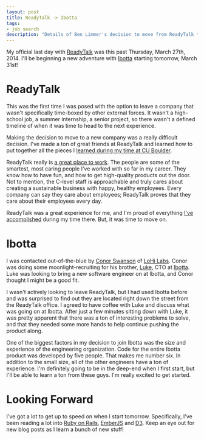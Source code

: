 ```yaml
---
layout: post
title: ReadyTalk -> Ibotta
tags:
- job search
description: "Details of Ben Limmer's decision to move from ReadyTalk to Ibotta."
---
```


My official last day with [ReadyTalk](http://www.readytalk.com) was this past Thursday, March 27th, 2014. I'll be beginning a new adventure with [Ibotta](https://ibotta.com/r/ndynlq) starting tomorrow, March 31st!  

# ReadyTalk
This was the first time I was posed with the option to leave a company that wasn't specifically time-boxed by other external forces. It wasn't a high-school job, a summer internship, a senior project, so there wasn't a defined timeline of when it was time to head to the next experience.  

Making the decision to move to a new company was a really difficult decision. I've made a ton of great friends at ReadyTalk and learned how to put together all the pieces I [learned during my time at CU Boulder]({{site.url}}/tags.html\#cu%20boulder-ref).  

ReadyTalk really is [a great place to work](http://www.readytalk.com/about/news-and-awards). The people are some of the smartest, most caring people I've worked with so far in my career. They know how to have fun, and how to get high-quality products out the door. Not to mention, the C-level staff is approachable and truly cares about creating a sustainable business with happy, healthy employees. Every company can say they care about employees; ReadyTalk proves that they care about their employees every day.  

ReadyTalk was a great experience for me, and I'm proud of everything [I've accomplished]({{site.url}}/portfolio.html\#readytalk-ref) during my time there. But, it was time to move on.  

# Ibotta
I was contacted out-of-the-blue by [Conor Swanson](https://twitter.com/conorswanson) of [LoHi Labs](http://www.lohilabs.com/). Conor was doing some moonlight-recruiting for his brother, [Luke](https://twitter.com/luke121), CTO at [Ibotta](https://ibotta.com/r/ndynlq). Luke was looking to bring a new software engineer on at Ibotta, and Conor thought I might be a good fit.  

I wasn't actively looking to leave ReadyTalk, but I had used Ibotta before and was surprised to find out they are located right down the street from the ReadyTalk office. I agreed to have coffee with Luke and discuss what was going on at Ibotta. After just a few minutes sitting down with Luke, it was pretty apparent that there was a ton of interesting problems to solve, and that they needed some more hands to help continue pushing the product along.  

One of the biggest factors in my decision to join Ibotta was the size and experience of the engineering organization. Code for the entire Ibotta product was developed by five people. That makes me number six. In addition to the small size, all of the other engineers have a ton of experience. I'm definitely going to be in the deep-end when I first start, but I'll be able to learn a ton from these guys. I'm really excited to get started.  

# Looking Forward
I've got a lot to get up to speed on when I start tomorrow. Specifically, I've been reading a lot into [Ruby on Rails](http://rubyonrails.org/), [EmberJS](http://emberjs.com/) and [D3](http://d3js.org/). Keep an eye out for new blog posts as I learn a bunch of new stuff!
